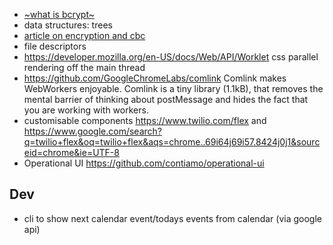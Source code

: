 - [~what is bcrypt~](./security/cryptography.md#Protecting passwords with salts)
- data structures: trees
- [article on encryption and cbc](https://justinboyerwriter.com/2017/07/29/developers-guide-cryptography-basics/)
- file descriptors
- https://developer.mozilla.org/en-US/docs/Web/API/Worklet css parallel rendering off the main thread
- https://github.com/GoogleChromeLabs/comlink Comlink makes WebWorkers enjoyable. Comlink is a tiny library (1.1kB), that removes the mental barrier of thinking about postMessage and hides the fact that you are working with workers.
- customisable components https://www.twilio.com/flex and https://www.google.com/search?q=twilio+flex&oq=twilio+flex&aqs=chrome..69i64j69i57.8424j0j1&sourceid=chrome&ie=UTF-8
- Operational UI https://github.com/contiamo/operational-ui

## Dev

- cli to show next calendar event/todays events from calendar (via google api)
